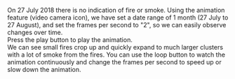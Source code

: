 <p>On 27 July 2018 there is no indication of fire or smoke. Using the animation feature (video camera icon), we have set a date range of 1 month (27 July to 27 August), and set the frames per second to "2", so we can easily observe changes over time. <br> Press the play button to play the animation. <br> We can see small fires crop up and quickly expand to much larger clusters with a lot of smoke from the fires. You can use the loop button to watch the animation continuously and change the frames per second to speed up or slow down the animation.</p>
